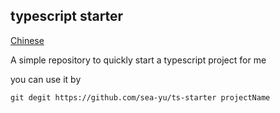 ## typescript starter 
[Chinese](./README_ZH.md )

A simple repository to quickly start a typescript project for me

you can use it by 

```shell
git degit https://github.com/sea-yu/ts-starter projectName
```

